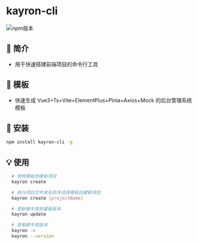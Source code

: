 # kayron-cli

![npm版本](https://img.shields.io/badge/kayron-cli_v0.0.1-green)

## 📖 简介

- 用于快速搭建前端项目的命令行工具

## 📑 模板

- 快速生成 Vue3+Ts+Vite+ElementPlus+Pinia+Axios+Mock 的后台管理系统模板

## 🔑 安装

```bash
npm install kayron-cli -g
```

## 💡 使用

```bash
  # 使用模板创建新项目
  kayron create

  # 执行项目文件夹名称并选择模板创建新项目
  kayron create [projectName]

  # 更新脚手架到最新版本
  kayron update

  # 查看脚手架版本
  kayron -v
  kayron --version
```
